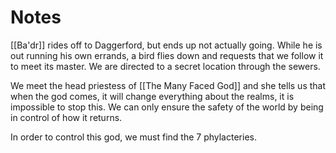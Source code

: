 # Notes

[[Ba'dr]] rides off to Daggerford, but ends up not actually going. While he is out running his own errands, a bird flies down and requests that we follow it to meet its master. We are directed to a secret location through the sewers.

We meet the head priestess of [[The Many Faced God]] and she tells us that when the god comes, it will change everything about the realms, it is impossible to stop this. We can only ensure the safety of the world by being in control of how it returns.

In order to control this god, we must find the 7 phylacteries. 